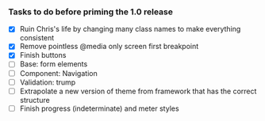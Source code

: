 ### Tasks to do before priming the 1.0 release

- [x] Ruin Chris's life by changing many class names to make everything consistent
- [x] Remove pointless @media only screen first breakpoint
- [x] Finish buttons
- [ ] Base: form elements
- [ ] Component: Navigation 
- [ ] Validation: trump
- [ ] Extrapolate a new version of theme from framework that has the correct structure
- [ ] Finish progress (indeterminate) and meter styles
